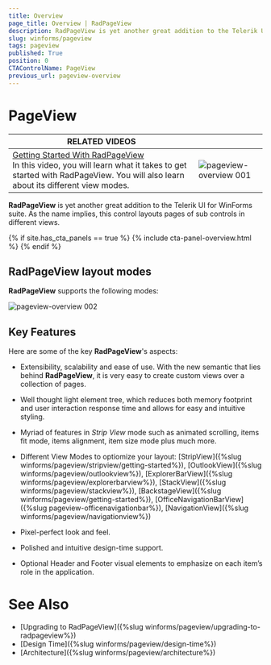 ```yaml
---
title: Overview
page_title: Overview | RadPageView
description: RadPageView is yet another great addition to the Telerik UI for WinForms suite. As the name implies, this control layouts pages of subcontrols in different views.
slug: winforms/pageview
tags: pageview
published: True
position: 0
CTAControlName: PageView
previous_url: pageview-overview
---
```


# PageView

| RELATED VIDEOS |  |
| ------ | ------ |
|[Getting Started With RadPageView](http://tv.telerik.com/watch/winforms/getting-started-with-radpageview)<br>In this video, you will learn what it takes to get started with RadPageView. You will also learn about its different view modes.|![pageview-overview 001](images/pageview-overview001.png)|

**RadPageView** is yet another great addition to the Telerik UI for WinForms suite. As the name implies, this control layouts pages of sub controls in different views. 

{% if site.has_cta_panels == true %}
{% include cta-panel-overview.html %}
{% endif %}

## RadPageView layout modes

**RadPageView** supports the following modes:

![pageview-overview 002](images/pageview-overview002.gif)

## Key Features

Here are some of the key **RadPageView**'s aspects:

* Extensibility, scalability and ease of use. With the new semantic that lies behind **RadPageView**, it is very easy to create custom views over a collection of pages.

* Well thought light element tree, which reduces both memory footprint and user interaction response time and allows for easy and intuitive styling.

* Myriad of features in *Strip View* mode such as animated scrolling, items fit mode, items alignment, item size mode plus much more.

* Different View Modes to optiomize your layout: [StripView]({%slug winforms/pageview/stripview/getting-started%}), [OutlookView]({%slug winforms/pageview/outlookview%}), [ExplorerBarView]({%slug winforms/pageview/explorerbarview%}), [StackView]({%slug winforms/pageview/stackview%}), [BackstageView]({%slug winforms/pageview/getting-started%}), [OfficeNavigationBarView]({%slug pageview-officenavigationbar%}), [NavigationView]({%slug winforms/pageview/navigationview%})

* Pixel-perfect look and feel.

* Polished and intuitive design-time support.

* Optional Header and Footer visual elements to emphasize on each item’s role in the application.

# See Also

* [Upgrading to RadPageView]({%slug winforms/pageview/upgrading-to-radpageview%})	
* [Design Time]({%slug winforms/pageview/design-time%})	
* [Architecture]({%slug winforms/pageview/architecture%})	



